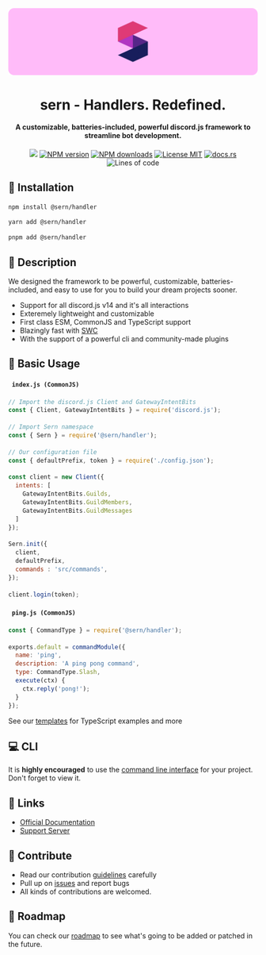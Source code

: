 <div align="center">
  <img src="https://raw.githubusercontent.com/sern-handler/.github/main/sern-rounded.png" width="900px">
</div>

<h1 align="center">sern - Handlers. Redefined.</h1>
<h4 align="center">A customizable, batteries-included, powerful discord.js framework to streamline bot development.</h4>

<div align="center" style="margin-top: 10px">
  <img src="https://img.shields.io/badge/open-source-brightgreen">
  <a href="https://www.npmjs.com/package/@sern/handler"><img src="https://img.shields.io/npm/v/@sern/handler?maxAge=3600" alt="NPM version" /></a>
  <a href="https://www.npmjs.com/package/@sern/handler"><img src="https://img.shields.io/npm/dt/@sern/handler?maxAge=3600" alt="NPM downloads" /></a>
  <a href="https://opensource.org/licenses/MIT"><img src="https://img.shields.io/badge/license-MIT-brightgreen" alt="License MIT"></a>
  <a href="https://sern-handler.js.org"><img alt="docs.rs" src="https://img.shields.io/docsrs/docs"></a>
  <img alt="Lines of code" src="https://img.shields.io/badge/total%20lines-2k-blue">
</div>


## 📜 Installation

```sh
npm install @sern/handler
```

```sh
yarn add @sern/handler
```

```sh
pnpm add @sern/handler
```

## 📕 Description

We designed the framework to be powerful, customizable, batteries-included, and easy to use for you to build your dream projects sooner. 

* Support for all discord.js v14 and it's all interactions
* Exteremely lightweight and customizable
* First class ESM, CommonJS and TypeScript support
* Blazingly fast with [SWC](https://swc.rs/)
* With the support of a powerful cli and community-made plugins

## 👶 Basic Usage

#### ` index.js (CommonJS)`

```js
// Import the discord.js Client and GatewayIntentBits
const { Client, GatewayIntentBits } = require('discord.js');

// Import Sern namespace
const { Sern } = require('@sern/handler');

// Our configuration file
const { defaultPrefix, token } = require('./config.json');

const client = new Client({
  intents: [
    GatewayIntentBits.Guilds,
    GatewayIntentBits.GuildMembers,
    GatewayIntentBits.GuildMessages
  ]
});

Sern.init({
  client,   
  defaultPrefix,   
  commands : 'src/commands',
});

client.login(token);
```

#### ` ping.js (CommonJS)`

```js
const { CommandType } = require('@sern/handler');

exports.default = commandModule({
  name: 'ping',
  description: 'A ping pong command',
  type: CommandType.Slash,
  execute(ctx) {
    ctx.reply('pong!');
  }
});
```

See our [templates](https://github.com/sern-handler/templates) for TypeScript examples and more

## 💻 CLI

It is **highly encouraged** to use the [command line interface](https://github.com/sern-handler/cli) for your project. Don't forget to view it.

## 🔗 Links

- [Official Documentation](https://sern-handler.js.org)
- [Support Server](https://discord.com/invite/mmyCTnYtbF)

## 👋 Contribute

- Read our contribution [guidelines](https://github.com/sern-handler/handler) carefully
- Pull up on [issues](https://github.com/sern-handler/handler/issues) and report bugs
- All kinds of contributions are welcomed.

## 🚈 Roadmap

You can check our [roadmap](https://github.com/sern-handler/roadmap) to see what's going to be added or patched in the future.
